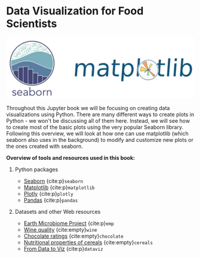 # Data Visualization for Food Scientists

![logos](../img/seaborn_matplotlib_logo.jpg)

Throughout this Jupyter book we will be focusing on creating data visualizations using Python. There are many different 
ways to create plots in Python - we won't be discussing all of them here. Instead, we will see how to 
create most of the basic plots using the very popular Seaborn library. Following this overview, we 
will look at how one can use matplotlib (which seaborn also uses in the background) to modify and 
customize new plots or the ones created with seaborn.

**Overview of tools and resources used in this book:**

1. Python packages
    - [Seaborn](https://seaborn.pydata.org/) {cite:p}`seaborn`
    - [Matplotlib](https://matplotlib.org/) {cite:p}`matplotlib`
    - [Plotly](https://plotly.com/) {cite:p}`plotly`
    - [Pandas](https://pandas.pydata.org/) {cite:p}`pandas`

2. Datasets and other Web resources
    - [Earth Microbiome Project](https://earthmicrobiome.org/) {cite:p}`emp`
    - [Wine quality](https://archive-beta.ics.uci.edu/dataset/186/wine+quality) {cite:empty}`wine`
    - [Chocolate ratings](https://www.kaggle.com/datasets/evangower/chocolate-bar-ratings) {cite:empty}`chocolate`
    - [Nutritional properties of cereals](https://www.kaggle.com/code/hiralmshah/nutrition-data-analysis-from-80-cereals) {cite:empty}`cereals`
    - [From Data to Viz](https://www.data-to-viz.com/#page-top) {cite:p}`dataviz`
